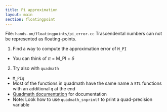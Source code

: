 ```yaml
---
title: Pi approximation
layout: main
section: floatingpoint
---
```

File: `hands-on/floatingpoints/pi_error.cc`
Trascendental numbers can not be represented as floating-points.
1. Find a way to compute the approximation error of `M_PI`
- You can think of $\pi$ = M_PI + $\delta$
2. Try also with `quadmath`
 - `M_PIq`
 - Most of the functions in quadmath have the same name a `STL` functions with an additional `q` at the end
 - [Quadmath documentation](https://gcc.gnu.org/onlinedocs/gcc-8.1.0/libquadmath.pdf) for documentation 
 - Note: Look how to use `quadmath_snprintf` to print a quad-precision variable
